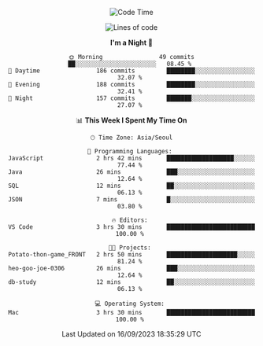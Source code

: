 <div align=center>
 
<!--START_SECTION:waka-->
![Code Time](http://img.shields.io/badge/Code%20Time-274%20hrs%2013%20mins-blue)

![Lines of code](https://img.shields.io/badge/From%20Hello%20World%20I%27ve%20Written-3.1%20million%20lines%20of%20code-blue)

**I'm a Night 🦉** 

```text
🌞 Morning                49 commits          ██░░░░░░░░░░░░░░░░░░░░░░░   08.45 % 
🌆 Daytime                186 commits         ████████░░░░░░░░░░░░░░░░░   32.07 % 
🌃 Evening                188 commits         ████████░░░░░░░░░░░░░░░░░   32.41 % 
🌙 Night                  157 commits         ███████░░░░░░░░░░░░░░░░░░   27.07 % 
```


📊 **This Week I Spent My Time On** 

```text
🕑︎ Time Zone: Asia/Seoul

💬 Programming Languages: 
JavaScript               2 hrs 42 mins       ███████████████████░░░░░░   77.44 % 
Java                     26 mins             ███░░░░░░░░░░░░░░░░░░░░░░   12.64 % 
SQL                      12 mins             ██░░░░░░░░░░░░░░░░░░░░░░░   06.13 % 
JSON                     7 mins              █░░░░░░░░░░░░░░░░░░░░░░░░   03.80 % 

🔥 Editors: 
VS Code                  3 hrs 30 mins       █████████████████████████   100.00 % 

🐱‍💻 Projects: 
Potato-thon-game_FRONT   2 hrs 50 mins       ████████████████████░░░░░   81.24 % 
heo-goo-joe-0306         26 mins             ███░░░░░░░░░░░░░░░░░░░░░░   12.64 % 
db-study                 12 mins             ██░░░░░░░░░░░░░░░░░░░░░░░   06.13 % 

💻 Operating System: 
Mac                      3 hrs 30 mins       █████████████████████████   100.00 % 
```


 Last Updated on 16/09/2023 18:35:29 UTC
<!--END_SECTION:waka-->
 </div>
